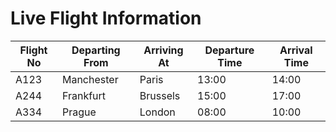 # Live Flight Information


Flight No | Departing From | Arriving At | Departure Time | Arrival Time
---------|----------|---------|---------|----------
 A123 | Manchester | Paris | 13:00 | 14:00
 A244 | Frankfurt | Brussels | 15:00 | 17:00
 A334 | Prague | London | 08:00 | 10:00 

